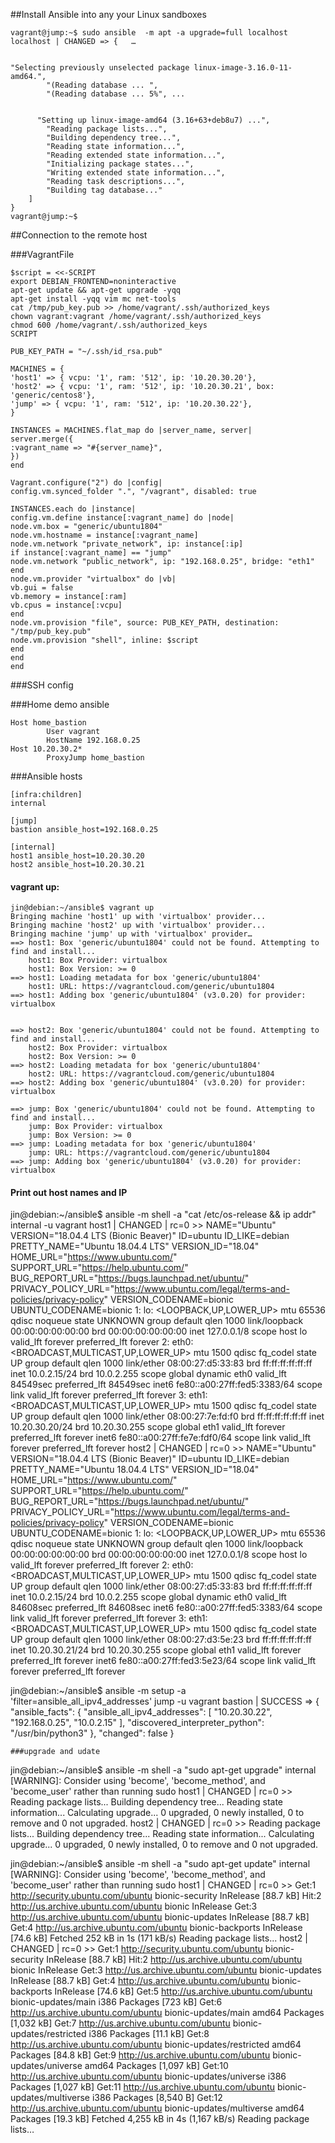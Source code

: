 ##Install Ansible into any your Linux sandboxes

```
vagrant@jump:~$ sudo ansible  -m apt -a upgrade=full localhost
localhost | CHANGED => {   …


"Selecting previously unselected package linux-image-3.16.0-11-amd64.", 
        "(Reading database ... ", 
        "(Reading database ... 5%", ...


      "Setting up linux-image-amd64 (3.16+63+deb8u7) ...", 
        "Reading package lists...", 
        "Building dependency tree...", 
        "Reading state information...", 
        "Reading extended state information...", 
        "Initializing package states...", 
        "Writing extended state information...", 
        "Reading task descriptions...", 
        "Building tag database..."
    ]
}
vagrant@jump:~$ 
```

##Connection to the remote host

###VagrantFile
```
$script = <<-SCRIPT
export DEBIAN_FRONTEND=noninteractive
apt-get update && apt-get upgrade -yqq
apt-get install -yqq vim mc net-tools
cat /tmp/pub_key.pub >> /home/vagrant/.ssh/authorized_keys
chown vagrant:vagrant /home/vagrant/.ssh/authorized_keys
chmod 600 /home/vagrant/.ssh/authorized_keys
SCRIPT

PUB_KEY_PATH = "~/.ssh/id_rsa.pub"

MACHINES = {
'host1' => { vcpu: '1', ram: '512', ip: '10.20.30.20'},
'host2' => { vcpu: '1', ram: '512', ip: '10.20.30.21', box: 'generic/centos8'},
'jump' => { vcpu: '1', ram: '512', ip: '10.20.30.22'},
}

INSTANCES = MACHINES.flat_map do |server_name, server|
server.merge({
:vagrant_name => "#{server_name}",
})
end

Vagrant.configure("2") do |config|
config.vm.synced_folder ".", "/vagrant", disabled: true

INSTANCES.each do |instance|
config.vm.define instance[:vagrant_name] do |node|
node.vm.box = "generic/ubuntu1804"
node.vm.hostname = instance[:vagrant_name]
node.vm.network "private_network", ip: instance[:ip]
if instance[:vagrant_name] == "jump"
node.vm.network "public_network", ip: "192.168.0.25", bridge: "eth1"
end
node.vm.provider "virtualbox" do |vb|
vb.gui = false
vb.memory = instance[:ram]
vb.cpus = instance[:vcpu]
end
node.vm.provision "file", source: PUB_KEY_PATH, destination: "/tmp/pub_key.pub"
node.vm.provision "shell", inline: $script
end
end
end
```
###SSH config

###Home demo ansible
```
Host home_bastion
        User vagrant
        HostName 192.168.0.25
Host 10.20.30.2*
        ProxyJump home_bastion
```

###Ansible hosts
```
[infra:children]
internal

[jump]
bastion ansible_host=192.168.0.25

[internal]
host1 ansible_host=10.20.30.20
host2 ansible_host=10.20.30.21
```

#### vagrant up:

```
jin@debian:~/ansible$ vagrant up
Bringing machine 'host1' up with 'virtualbox' provider...
Bringing machine 'host2' up with 'virtualbox' provider...
Bringing machine 'jump' up with 'virtualbox' provider…
==> host1: Box 'generic/ubuntu1804' could not be found. Attempting to find and install...
    host1: Box Provider: virtualbox
    host1: Box Version: >= 0
==> host1: Loading metadata for box 'generic/ubuntu1804'
    host1: URL: https://vagrantcloud.com/generic/ubuntu1804
==> host1: Adding box 'generic/ubuntu1804' (v3.0.20) for provider: virtualbox


==> host2: Box 'generic/ubuntu1804' could not be found. Attempting to find and install...
    host2: Box Provider: virtualbox
    host2: Box Version: >= 0
==> host2: Loading metadata for box 'generic/ubuntu1804'
    host2: URL: https://vagrantcloud.com/generic/ubuntu1804
==> host2: Adding box 'generic/ubuntu1804' (v3.0.20) for provider: virtualbox

==> jump: Box 'generic/ubuntu1804' could not be found. Attempting to find and install...
    jump: Box Provider: virtualbox
    jump: Box Version: >= 0
==> jump: Loading metadata for box 'generic/ubuntu1804'
    jump: URL: https://vagrantcloud.com/generic/ubuntu1804
==> jump: Adding box 'generic/ubuntu1804' (v3.0.20) for provider: virtualbox

```

#### Print out host names and IP


jin@debian:~/ansible$ ansible  -m shell -a "cat /etc/os-release && ip addr" internal -u vagrant 
host1 | CHANGED | rc=0 >>
NAME="Ubuntu"
VERSION="18.04.4 LTS (Bionic Beaver)"
ID=ubuntu
ID_LIKE=debian
PRETTY_NAME="Ubuntu 18.04.4 LTS"
VERSION_ID="18.04"
HOME_URL="https://www.ubuntu.com/"
SUPPORT_URL="https://help.ubuntu.com/"
BUG_REPORT_URL="https://bugs.launchpad.net/ubuntu/"
PRIVACY_POLICY_URL="https://www.ubuntu.com/legal/terms-and-policies/privacy-policy"
VERSION_CODENAME=bionic
UBUNTU_CODENAME=bionic
1: lo: <LOOPBACK,UP,LOWER_UP> mtu 65536 qdisc noqueue state UNKNOWN group default qlen 1000
    link/loopback 00:00:00:00:00:00 brd 00:00:00:00:00:00
    inet 127.0.0.1/8 scope host lo
       valid_lft forever preferred_lft forever
2: eth0: <BROADCAST,MULTICAST,UP,LOWER_UP> mtu 1500 qdisc fq_codel state UP group default qlen 1000
    link/ether 08:00:27:d5:33:83 brd ff:ff:ff:ff:ff:ff
    inet 10.0.2.15/24 brd 10.0.2.255 scope global dynamic eth0
       valid_lft 84549sec preferred_lft 84549sec
    inet6 fe80::a00:27ff:fed5:3383/64 scope link 
       valid_lft forever preferred_lft forever
3: eth1: <BROADCAST,MULTICAST,UP,LOWER_UP> mtu 1500 qdisc fq_codel state UP group default qlen 1000
    link/ether 08:00:27:7e:fd:f0 brd ff:ff:ff:ff:ff:ff
    inet 10.20.30.20/24 brd 10.20.30.255 scope global eth1
       valid_lft forever preferred_lft forever
    inet6 fe80::a00:27ff:fe7e:fdf0/64 scope link 
       valid_lft forever preferred_lft forever
host2 | CHANGED | rc=0 >>
NAME="Ubuntu"
VERSION="18.04.4 LTS (Bionic Beaver)"
ID=ubuntu
ID_LIKE=debian
PRETTY_NAME="Ubuntu 18.04.4 LTS"
VERSION_ID="18.04"
HOME_URL="https://www.ubuntu.com/"
SUPPORT_URL="https://help.ubuntu.com/"
BUG_REPORT_URL="https://bugs.launchpad.net/ubuntu/"
PRIVACY_POLICY_URL="https://www.ubuntu.com/legal/terms-and-policies/privacy-policy"
VERSION_CODENAME=bionic
UBUNTU_CODENAME=bionic
1: lo: <LOOPBACK,UP,LOWER_UP> mtu 65536 qdisc noqueue state UNKNOWN group default qlen 1000
    link/loopback 00:00:00:00:00:00 brd 00:00:00:00:00:00
    inet 127.0.0.1/8 scope host lo
       valid_lft forever preferred_lft forever
2: eth0: <BROADCAST,MULTICAST,UP,LOWER_UP> mtu 1500 qdisc fq_codel state UP group default qlen 1000
    link/ether 08:00:27:d5:33:83 brd ff:ff:ff:ff:ff:ff
    inet 10.0.2.15/24 brd 10.0.2.255 scope global dynamic eth0
       valid_lft 84608sec preferred_lft 84608sec
    inet6 fe80::a00:27ff:fed5:3383/64 scope link 
       valid_lft forever preferred_lft forever
3: eth1: <BROADCAST,MULTICAST,UP,LOWER_UP> mtu 1500 qdisc fq_codel state UP group default qlen 1000
    link/ether 08:00:27:d3:5e:23 brd ff:ff:ff:ff:ff:ff
    inet 10.20.30.21/24 brd 10.20.30.255 scope global eth1
       valid_lft forever preferred_lft forever
    inet6 fe80::a00:27ff:fed3:5e23/64 scope link 
       valid_lft forever preferred_lft forever


jin@debian:~/ansible$ ansible -m setup -a 'filter=ansible_all_ipv4_addresses' jump -u vagrant
bastion | SUCCESS => {
    "ansible_facts": {
        "ansible_all_ipv4_addresses": [
            "10.20.30.22", 
            "192.168.0.25", 
            "10.0.2.15"
        ], 
        "discovered_interpreter_python": "/usr/bin/python3"
    }, 
    "changed": false
}
```
###upgrade and udate
```
jin@debian:~/ansible$ ansible -m shell -a "sudo apt-get upgrade"  internal 
[WARNING]: Consider using 'become', 'become_method', and 'become_user' rather than running sudo
host1 | CHANGED | rc=0 >>
Reading package lists...
Building dependency tree...
Reading state information...
Calculating upgrade...
0 upgraded, 0 newly installed, 0 to remove and 0 not upgraded.
host2 | CHANGED | rc=0 >>
Reading package lists...
Building dependency tree...
Reading state information...
Calculating upgrade...
0 upgraded, 0 newly installed, 0 to remove and 0 not upgraded.

jin@debian:~/ansible$ ansible -m shell -a "sudo apt-get update"  internal 
[WARNING]: Consider using 'become', 'become_method', and 'become_user' rather than running sudo
host1 | CHANGED | rc=0 >>
Get:1 http://security.ubuntu.com/ubuntu bionic-security InRelease [88.7 kB]
Hit:2 http://us.archive.ubuntu.com/ubuntu bionic InRelease
Get:3 http://us.archive.ubuntu.com/ubuntu bionic-updates InRelease [88.7 kB]
Get:4 http://us.archive.ubuntu.com/ubuntu bionic-backports InRelease [74.6 kB]
Fetched 252 kB in 1s (171 kB/s)
Reading package lists...
host2 | CHANGED | rc=0 >>
Get:1 http://security.ubuntu.com/ubuntu bionic-security InRelease [88.7 kB]
Hit:2 http://us.archive.ubuntu.com/ubuntu bionic InRelease
Get:3 http://us.archive.ubuntu.com/ubuntu bionic-updates InRelease [88.7 kB]
Get:4 http://us.archive.ubuntu.com/ubuntu bionic-backports InRelease [74.6 kB]
Get:5 http://us.archive.ubuntu.com/ubuntu bionic-updates/main i386 Packages [723 kB]
Get:6 http://us.archive.ubuntu.com/ubuntu bionic-updates/main amd64 Packages [1,032 kB]
Get:7 http://us.archive.ubuntu.com/ubuntu bionic-updates/restricted i386 Packages [11.1 kB]
Get:8 http://us.archive.ubuntu.com/ubuntu bionic-updates/restricted amd64 Packages [84.8 kB]
Get:9 http://us.archive.ubuntu.com/ubuntu bionic-updates/universe amd64 Packages [1,097 kB]
Get:10 http://us.archive.ubuntu.com/ubuntu bionic-updates/universe i386 Packages [1,027 kB]
Get:11 http://us.archive.ubuntu.com/ubuntu bionic-updates/multiverse i386 Packages [8,540 B]
Get:12 http://us.archive.ubuntu.com/ubuntu bionic-updates/multiverse amd64 Packages [19.3 kB]
Fetched 4,255 kB in 4s (1,167 kB/s)
Reading package lists…
```
